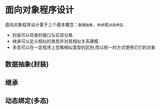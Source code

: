 # 面向对象程序设计

面向对象程序设计基于三个基本概念：`数据抽象`、`继承`和`动态绑定`.<br/>
- 封装可以将类的接口与实现分离.<br/>
- 继承可以定义相似的类型并对其相似关系建模.<br/>
- 多态可以在一定程序上忽略相似类型的区别,而以统一的方式使用它们的对象

## 数据抽象(封装)

## 继承

## 动态绑定(多态)